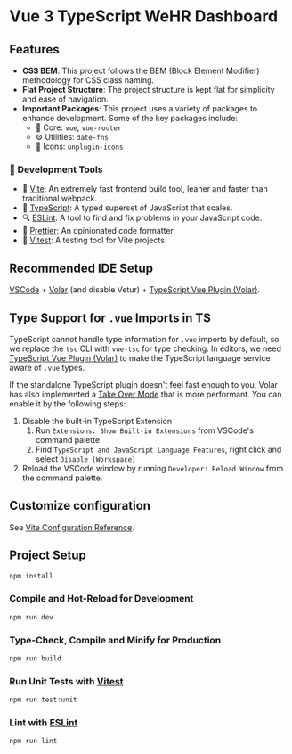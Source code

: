# Vue 3 TypeScript WeHR Dashboard
## Features

- **CSS BEM**: This project follows the BEM (Block Element Modifier) methodology for CSS class naming.
- **Flat Project Structure**: The project structure is kept flat for simplicity and ease of navigation.
- **Important Packages**: This project uses a variety of packages to enhance development. Some of the key packages include:
  - 🧠 Core: `vue`, `vue-router`
  - ⚙️ Utilities: `date-fns`
  - 🎨 Icons: `unplugin-icons`

### 🚀 Development Tools

- 🚅 [Vite](https://vitejs.dev/): An extremely fast frontend build tool, leaner and faster than traditional webpack.
- 📜 [TypeScript](https://www.typescriptlang.org/): A typed superset of JavaScript that scales.
- 🔍 [ESLint](https://eslint.org/): A tool to find and fix problems in your JavaScript code.
- 🎨 [Prettier](https://prettier.io/): An opinionated code formatter.
- 🧪 [Vitest](https://vitest.dev/): A testing tool for Vite projects.


## Recommended IDE Setup

[VSCode](https://code.visualstudio.com/) + [Volar](https://marketplace.visualstudio.com/items?itemName=Vue.volar) (and disable Vetur) + [TypeScript Vue Plugin (Volar)](https://marketplace.visualstudio.com/items?itemName=Vue.vscode-typescript-vue-plugin).

## Type Support for `.vue` Imports in TS

TypeScript cannot handle type information for `.vue` imports by default, so we replace the `tsc` CLI with `vue-tsc` for type checking. In editors, we need [TypeScript Vue Plugin (Volar)](https://marketplace.visualstudio.com/items?itemName=Vue.vscode-typescript-vue-plugin) to make the TypeScript language service aware of `.vue` types.

If the standalone TypeScript plugin doesn't feel fast enough to you, Volar has also implemented a [Take Over Mode](https://github.com/johnsoncodehk/volar/discussions/471#discussioncomment-1361669) that is more performant. You can enable it by the following steps:

1. Disable the built-in TypeScript Extension
    1) Run `Extensions: Show Built-in Extensions` from VSCode's command palette
    2) Find `TypeScript and JavaScript Language Features`, right click and select `Disable (Workspace)`
2. Reload the VSCode window by running `Developer: Reload Window` from the command palette.

## Customize configuration

See [Vite Configuration Reference](https://vitejs.dev/config/).

## Project Setup

```sh
npm install
```

### Compile and Hot-Reload for Development

```sh
npm run dev
```

### Type-Check, Compile and Minify for Production

```sh
npm run build
```

### Run Unit Tests with [Vitest](https://vitest.dev/)

```sh
npm run test:unit
```

### Lint with [ESLint](https://eslint.org/)

```sh
npm run lint
```
